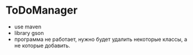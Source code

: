 # ToDoManager
- use maven
- library gson
- программа не работает, нужно будет удалить
некоторые классы, а не которые добавить.